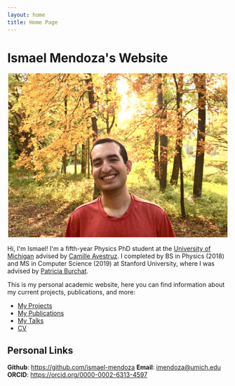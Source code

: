 ```yaml
---
layout: home
title: Home Page
---
```


# Ismael Mendoza's Website

<p align="center">
    <img src="./images/my-picture.jpg" alt="headshot" width="500"/>
</p>

Hi, I'm Ismael! I'm a fifth-year Physics PhD student at the [University of Michigan](https://lsa.umich.edu/physics)
advised by [Camille Avestruz](https://sites.google.com/view/camilleavestruz). I completed by BS in
Physics (2018) and MS in Computer Science (2019) at Stanford University, where I was advised by
[Patricia Burchat](https://profiles.stanford.edu/patricia-burchat).

This is my personal academic website, here you can find information about my current projects,
publications, and more:

- [My Projects](/projects/)
- [My Publications](/publications/)
- [My Talks](/talks/)
- [CV](https://github.com/ismael-mendoza/CV/blob/main/cv.pdf)

## Personal Links

**Github**: <https://github.com/ismael-mendoza>
**Email**: <imendoza@umich.edu>
**ORCID**: <https://orcid.org/0000-0002-6313-4597>
